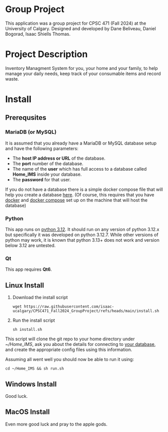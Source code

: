 # Group Project
This application was a group project for CPSC 471 (Fall 2024) at the University of Calgary.
Designed and developed by Dane Beliveau, Daniel Bogorad, Isaac Shiells Thomas.

# Project Description
Inventory Managment System for you, your home and your family, to help manage your daily needs, keep track of your consumable items and record waste.

# Install 
## Prerequsites
### MariaDB (or MySQL)
It is assumed that you already have a MariaDB or MySQL database setup and have the following parameters:
- The **host IP address or URL** of the database.
- The **port** number of the database.
- The name of the **user** which has full access to a database called **Home_IMS** inside your database.
- The **password** for that user.

If you do not have a database there is a simple docker compose file that will help you create a database [here](mariadb/).
(Of course, this requires that you have [docker](https://docs.docker.com/engine/install/) and [docker compose](https://docs.docker.com/compose/install/) set up on the machine that will host the database)

### Python
This app runs on [python 3.12](https://www.python.org/downloads/).
It should run on any version of python 3.12.x but specifically it was developed on python 3.12.7.
While other versions of python may work, it is known that python 3.13+ does not work and version below 3.12 are untested.

### Qt
This app requires **Qt6**.

## <a name="linux-install"></a> Linux Install
1. Download the install script
   ```
   wget https://raw.githubusercontent.com/isaac-ucalgary/CPSC471_Fall2024_GroupProject/refs/heads/main/install.sh
   ```
2. Run the install script
   ```
   sh install.sh
   ```

This script will clone the git repo to your home directory under *~/Home_IMS*, ask you about the details for connecting to [your database](#MariaDB (or MySQL)), and create 
the appropriate config files using this information.


Assuming all went well you should now be able to run it using:
```
cd ~/Home_IMS && sh run.sh
```


## Windows Install
Good luck.

## MacOS Install
Even more good luck and pray to the apple gods.
